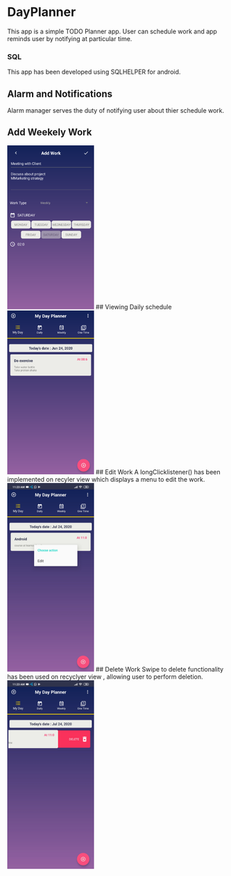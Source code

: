 # DayPlanner
This app is a simple TODO Planner app. User can schedule work and app reminds user by notifying at particular time.

### SQL
This app has been developed using SQLHELPER for android.

## Alarm and Notifications
Alarm manager serves the duty of notifying user about thier schedule work.
## Add Weekely Work 
<img src="images/screenshot2.png" alt="drawing" width="200"/>
## Viewing Daily schedule 
<img src="images/screenshot1.png" alt="drawing" width="200"/>
## Edit Work
A longClicklistener() has been implemented on recyler view which displays a menu to edit the work.
<img src="images/screenshot3.jpg" alt="drawing" width="200"/>
## Delete Work
Swipe to delete functionality has been used on recyclyer view , allowing user to perform deletion.
<img src="images/screenshot4.jpg" alt="drawing" width="200"/>

